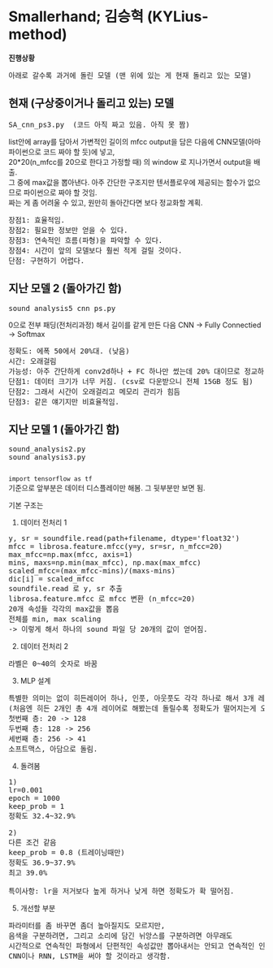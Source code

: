 # Smallerhand; 김승혁 (KYLius-method)

<b>진행상황</b>
<pre>
아래로 갈수록 과거에 돌린 모델 (맨 위에 있는 게 현재 돌리고 있는 모델)
</pre>

## 현재 (구상중이거나 돌리고 있는) 모델
<pre>
SA_cnn_ps3.py  (코드 아직 짜고 있음. 아직 못 짬)
</pre>
list안에 array를 담아서 가변적인 길이의 mfcc output을 담은 다음에 CNN모델(아마 파이썬으로 코드 짜야 할 듯)에 넣고,
<br>
20*20(n_mfcc를 20으로 한다고 가정할 때) 의 window 로 지나가면서 output을 배출.
<br>
그 중에 max값을 뽑아낸다. 아주 간단한 구조지만 텐서플로우에 제공되는 함수가 없으므로 파이썬으로 짜야 할 것임.
<br>
짜는 게 좀 어려울 수 있고, 원만히 돌아간다면 보다 정교화할 계획.
<pre>
장점1: 효율적임.
장점2: 필요한 정보만 얻을 수 있다.
장점3: 연속적인 흐름(파형)을 파악할 수 있다.
장점4: 시간이 앞의 모델보다 훨씬 적게 걸릴 것이다.
단점: 구현하기 어렵다.
</pre>

## 지난 모델 2 (돌아가긴 함)
<pre>
sound_analysis5_cnn_ps.py
</pre>
0으로 전부 패딩(전처리과정) 해서 길이를 같게 만든 다음 CNN -> Fully Connectied -> Softmax
<pre>
정확도: 에폭 50에서 20%대. (낮음)
시간: 오래걸림
가능성: 아주 간단하게 conv2d하나 + FC 하나만 썼는데 20% 대이므로 정교하게 구성하면 높아질 수 있을 것 같음.
단점1: 데이터 크기가 너무 커짐. (csv로 다운받으니 전체 15GB 정도 됨)
단점2: 그래서 시간이 오래걸리고 메모리 관리가 힘듬
단점3: 같은 얘기지만 비효율적임.
</pre>

## 지난 모델 1 (돌아가긴 함)
<pre>
sound_analysis2.py
sound_analysis3.py
</pre>
<code>
import tensorflow as tf
</code>
기준으로 앞부분은 데이터 디스플레이만 해봄.
그 뒷부분만 보면 됨.

기본 구조는

1. 데이터 전처리 1
<pre>
y, sr = soundfile.read(path+filename, dtype='float32')
mfcc = librosa.feature.mfcc(y=y, sr=sr, n_mfcc=20)
max_mfcc=np.max(mfcc, axis=1)
mins, maxs=np.min(max_mfcc), np.max(max_mfcc)
scaled_mfcc=(max_mfcc-mins)/(maxs-mins)
dic[i] = scaled_mfcc
soundfile.read 로 y, sr 추출
librosa.feature.mfcc 로 mfcc 변환 (n_mfcc=20)
20개 속성들 각각의 max값을 뽑음
전체를 min, max scaling
-> 이렇게 해서 하나의 sound 파일 당 20개의 값이 얻어짐.
</pre>


2. 데이터 전처리 2
<pre>
라벨은 0~40의 숫자로 바꿈
</pre>


3. MLP 설계
<pre>
특별한 의미는 없이 히든레이어 하나, 인풋, 아웃풋도 각각 하나로 해서 3개 레이어 만듬.
(처음엔 히든 2개인 총 4개 레이어로 해봤는데 돌릴수록 정확도가 떨어지는게 오버피팅 되는 것 같아서 3개로 줄임)
첫번째 층: 20 -> 128
두번째 층: 128 -> 256
세번째 층: 256 -> 41
소프트맥스, 아담으로 돌림.
</pre>


4. 돌려봄
<pre>
1)
lr=0.001
epoch = 1000
keep_prob = 1
정확도 32.4~32.9%

2)
다른 조건 같음
keep_prob = 0.8 (트레이닝때만)
정확도 36.9~37.9%
최고 39.0%

특이사항: lr을 저거보다 높게 하거나 낮게 하면 정확도가 확 떨어짐.
</pre>


5. 개선할 부분
<pre>
파라미터를 좀 바꾸면 좀더 높아질지도 모르지만,
음색을 구분하려면, 그리고 소리에 담긴 뉘앙스를 구분하려면 아무래도
시간적으로 연속적인 파형에서 단편적인 속성값만 뽑아내서는 안되고 연속적인 인식이 가능한
CNN이나 RNN, LSTM을 써야 할 것이라고 생각함.
</pre>


